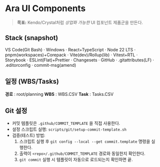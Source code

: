 # Ara UI Components
> **목표:** Kendo/Crystal처럼 *상업화 가능한* UI 컴포넌트 제품군을 만든다.

## Stack (snapshot)
VS Code(Git Bash) · Windows · React+TypeScript · Node 22 LTS · pnpm(workspaces)+Corepack · Vite(dev)/Rollup(lib) · Vitest+RTL · Storybook · ESLint(Flat)+Prettier · Changesets · GitHub · .gitattributes(LF) · .editorconfig · commit-msg(amend)

## 일정 (WBS/Tasks)
 **경로** : root/planning
 **WBS** : WBS.CSV
 **Task** : Tasks.CSV

## Git 설정
- 커밋 템플릿은 `.github/COMMIT_TEMPLATE` 을 직접 사용한다.
- 설정 스크립트 실행: `scripts/git/setup-commit-template.sh`
- 검증(테스트) 방법:
  1. 스크립트 실행 후 `git config --local --get commit.template` 명령을 실행한다.
  2. 출력이 `<repo>/.github/COMMIT_TEMPLATE` 경로와 동일한지 확인한다.
  3. `git commit` 실행 시 템플릿이 자동으로 로드되는지 확인하면 끝.

